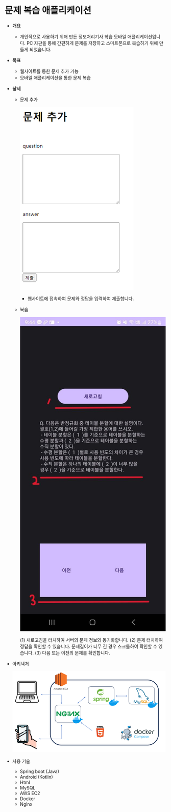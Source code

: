 # 문제 복습 애플리케이션

- **개요**
    - 개인적으로 사용하기 위해 만든 정보처리기사 학습 모바일 애플리케이션입니다.
    PC 자판을 통해 간편하게 문제를 저장하고 스마트폰으로 복습하기 위해 만들게 되었습니다.
    
- **목표**
    - 웹사이트를 통한 문제 추가 기능
    - 모바일 애플리케이션을 통한 문제 복습
    
- **상세**
    - 문제 추가
        
        ![web_image.png](images/web_image.png)
        
        - 웹사이트에 접속하여 문제와 정답을 입력하여 제출합니다.
    - 복습
        
        ![app_image.jpg](images/app_image.jpg)
        
        (1) 새로고침을 터치하여 서버의 문제 정보와 동기화합니다.
        (2) 문제 터치하여 정답을 확인할 수 있습니다. 문제길이가 너무 긴 경우 스크롤하여 확인할 수 있습니다.
        (3) 다음 또는 이전의 문제를 확인합니다.
    
- 아키텍처
  
    ![eip_arc.png](images/eip_arc.png)

- 사용 기술
    - Spring boot (Java)
    - Android (Kotlin)
    - Html
    - MySQL
    - AWS EC2
    - Docker
    - Nginx
